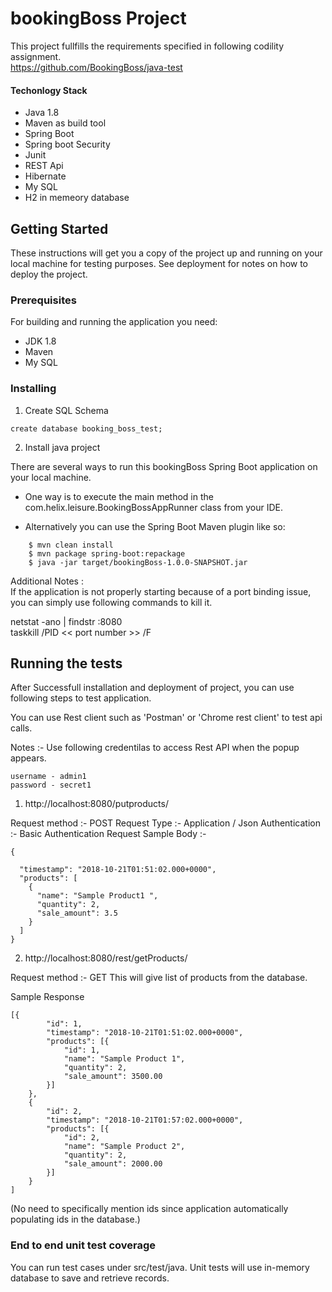 # bookingBoss Project

This project fullfills the requirements specified in following codility assignment.  
https://github.com/BookingBoss/java-test

#### Techonlogy Stack  

- Java 1.8
- Maven as build tool
- Spring Boot
- Spring boot Security
- Junit
- REST Api
- Hibernate
- My SQL
- H2 in memeory database

## Getting Started

These instructions will get you a copy of the project up and running on your local machine for testing purposes. See deployment for notes on how to deploy the project.

### Prerequisites

For building and running the application you need:

- JDK 1.8
- Maven
- My SQL

### Installing

1. Create SQL Schema 
```
create database booking_boss_test;
```

2. Install java project  

There are several ways to run this bookingBoss Spring Boot application on your local machine. 

- One way is to execute the main method in the com.helix.leisure.BookingBossAppRunner class from your IDE.

- Alternatively you can use the Spring Boot Maven plugin like so:
```
    $ mvn clean install  
    $ mvn package spring-boot:repackage  
    $ java -jar target/bookingBoss-1.0.0-SNAPSHOT.jar 
```    

Additional Notes :   
If the application is not properly starting because of a port binding issue, you can simply use following commands to kill it.

netstat -ano | findstr :8080  
taskkill /PID << port number >> /F

## Running the tests

After Successfull installation and deployment of project, you can use following steps to test application.

You can use Rest client such as 'Postman' or 'Chrome rest client' to test api calls.

Notes :- Use following credentilas to access Rest API when the popup appears.

```
username - admin1  
password - secret1
```

1. http://localhost:8080/putproducts/

Request method :- POST
Request Type :- Application / Json
Authentication :- Basic Authentication
Request Sample Body :-

```
{

  "timestamp": "2018-10-21T01:51:02.000+0000",
  "products": [
    {
      "name": "Sample Product1 ",
      "quantity": 2,
      "sale_amount": 3.5
    }
  ]
}
```

2. http://localhost:8080/rest/getProducts/

Request method :- GET
This will give list of products from the database.

Sample Response

```
[{
		"id": 1,
		"timestamp": "2018-10-21T01:51:02.000+0000",
		"products": [{
			"id": 1,
			"name": "Sample Product 1",
			"quantity": 2,
			"sale_amount": 3500.00
		}]
	},
	{
		"id": 2,
		"timestamp": "2018-10-21T01:57:02.000+0000",
		"products": [{
			"id": 2,
			"name": "Sample Product 2",
			"quantity": 2,
			"sale_amount": 2000.00
		}]
	}
]
```
(No need to specifically mention ids since application automatically populating ids in the database.)

### End to end unit test coverage

You can run test cases under src/test/java. Unit tests will use in-memory database to save and retrieve records.


